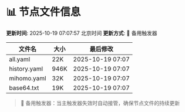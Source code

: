 # 📊 节点文件信息

**更新时间**: 2025-10-19 07:07:57 北京时间
**更新方式**: 🔄 备用触发器

| 文件名 | 大小 | 最后修改 |
|--------|------|----------|
| all.yaml | 22K | 2025-10-19 07:07 |
| history.yaml | 946K | 2025-10-19 07:07 |
| mihomo.yaml | 32K | 2025-10-19 07:07 |
| base64.txt | 19K | 2025-10-19 07:07 |

> 🔄 备用触发器：当主触发器失效时自动接管，确保节点文件的持续更新
